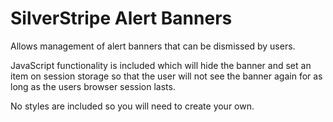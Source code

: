 # SilverStripe Alert Banners

Allows management of alert banners that can be dismissed by users.

JavaScript functionality is included which will hide the banner and set an item on session storage so that the user will not see the banner again for as long as the users browser session lasts.

No styles are included so you will need to create your own.
